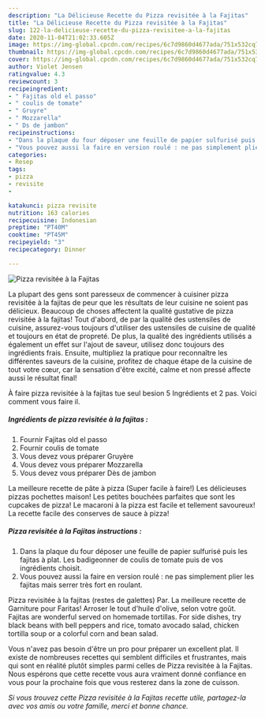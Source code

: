 ```yaml
---
description: "La Délicieuse Recette du Pizza revisitée à la Fajitas"
title: "La Délicieuse Recette du Pizza revisitée à la Fajitas"
slug: 122-la-delicieuse-recette-du-pizza-revisitee-a-la-fajitas
date: 2020-11-04T21:02:33.605Z
image: https://img-global.cpcdn.com/recipes/6c7d9860d4677ada/751x532cq70/pizza-revisitee-a-la-fajitas-photo-principale-de-la-recette.jpg
thumbnail: https://img-global.cpcdn.com/recipes/6c7d9860d4677ada/751x532cq70/pizza-revisitee-a-la-fajitas-photo-principale-de-la-recette.jpg
cover: https://img-global.cpcdn.com/recipes/6c7d9860d4677ada/751x532cq70/pizza-revisitee-a-la-fajitas-photo-principale-de-la-recette.jpg
author: Violet Jensen
ratingvalue: 4.3
reviewcount: 3
recipeingredient:
- " Fajitas old el passo"
- " coulis de tomate"
- " Gruyre"
- " Mozzarella"
- " Ds de jambon"
recipeinstructions:
- "Dans la plaque du four déposer une feuille de papier sulfurisé puis les fajitas à plat. Les badigeonner de coulis de tomate puis de vos ingrédients choisit."
- "Vous pouvez aussi la faire en version roulé : ne pas simplement plier les fajitas mais serrer très fort en roulant."
categories:
- Resep
tags:
- pizza
- revisite
- 

katakunci: pizza revisite  
nutrition: 163 calories
recipecuisine: Indonesian
preptime: "PT40M"
cooktime: "PT45M"
recipeyield: "3"
recipecategory: Dinner

---
```



![Pizza revisitée à la Fajitas](https://img-global.cpcdn.com/recipes/6c7d9860d4677ada/751x532cq70/pizza-revisitee-a-la-fajitas-photo-principale-de-la-recette.jpg)

La plupart des gens sont paresseux de commencer à cuisiner pizza revisitée à la fajitas de peur que les résultats de leur cuisine ne soient pas délicieux. Beaucoup de choses affectent la qualité gustative de pizza revisitée à la fajitas! Tout d'abord, de par la qualité des ustensiles de cuisine, assurez-vous toujours d'utiliser des ustensiles de cuisine de qualité et toujours en état de propreté. De plus, la qualité des ingrédients utilisés a également un effet sur l'ajout de saveur, utilisez donc toujours des ingrédients frais. Ensuite, multipliez la pratique pour reconnaître les différentes saveurs de la cuisine, profitez de chaque étape de la cuisine de tout votre cœur, car la sensation d'être excité, calme et non pressé affecte aussi le résultat final!

<!--inarticleads1-->

À faire pizza revisitée à la fajitas tue seul besion 5 Ingrédients et 2 pas. Voici comment vous faire il.

##### Ingrédients de pizza revisitée à la fajitas :

1. Fournir  Fajitas old el passo
1. Fournir  coulis de tomate
1. Vous devez vous préparer  Gruyère
1. Vous devez vous préparer  Mozzarella
1. Vous devez vous préparer  Dès de jambon


La meilleure recette de pâte à pizza (Super facile à faire!) Les délicieuses pizzas pochettes maison! Les petites bouchées parfaites que sont les cupcakes de pizza! Le macaroni à la pizza est facile et tellement savoureux! La recette facile des conserves de sauce à pizza! 

<!--inarticleads2-->

##### Pizza revisitée à la Fajitas instructions :

1. Dans la plaque du four déposer une feuille de papier sulfurisé puis les fajitas à plat. Les badigeonner de coulis de tomate puis de vos ingrédients choisit.
1. Vous pouvez aussi la faire en version roulé : ne pas simplement plier les fajitas mais serrer très fort en roulant.


Pizza revisitée à la fajitas (restes de galettes) Par. La meilleure recette de Garniture pour Faritas! Arroser le tout d&#39;huile d&#39;olive, selon votre goût. Fajitas are wonderful served on homemade tortillas. For side dishes, try black beans with bell peppers and rice, tomato avocado salad, chicken tortilla soup or a colorful corn and bean salad. 

<!--inarticleads1-->

<p>
Vous n'avez pas besoin d'être un pro pour préparer un excellent plat. Il existe de nombreuses recettes qui semblent difficiles et frustrantes, mais qui sont en réalité plutôt simples parmi celles de Pizza revisitée à la Fajitas. Nous espérons que cette recette vous aura vraiment donné confiance en vous pour la prochaine fois que vous resterez dans la zone de cuisson.
</p>

<p>
<i>Si vous trouvez cette Pizza revisitée à la Fajitas recette utile, partagez-la avec vos amis ou votre famille, merci et bonne chance.</i>
</p>
